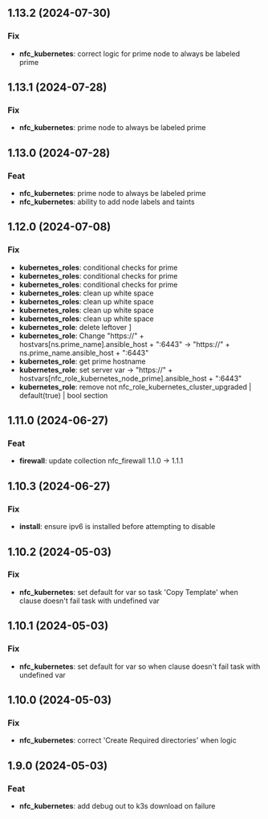 ## 1.13.2 (2024-07-30)

### Fix

- **nfc_kubernetes**: correct logic for prime node to always be labeled prime

## 1.13.1 (2024-07-28)

### Fix

- **nfc_kubernetes**: prime node to always be labeled prime

## 1.13.0 (2024-07-28)

### Feat

- **nfc_kubernetes**: prime node to always be labeled prime
- **nfc_kubernetes**: ability to add node labels and taints

## 1.12.0 (2024-07-08)

### Fix

- **kubernetes_roles**: conditional checks for prime
- **kubernetes_roles**: conditional checks for prime
- **kubernetes_roles**: conditional checks for prime
- **kubernetes_roles**: clean up white space
- **kubernetes_roles**: clean up white space
- **kubernetes_roles**: clean up white space
- **kubernetes_roles**: clean up white space
- **kubernetes_role**: delete leftover ]
- **kubernetes_role**: Change "https://" + hostvars[ns.prime_name].ansible_host + ":6443" -> "https://" + ns.prime_name.ansible_host + ":6443"
- **kubernetes_role**: get prime hostname
- **kubernetes_role**: set server var -> "https://" + hostvars[nfc_role_kubernetes_node_prime].ansible_host + ":6443"
- **kubernetes_role**: remove not nfc_role_kubernetes_cluster_upgraded | default(true) | bool section

## 1.11.0 (2024-06-27)

### Feat

- **firewall**: update collection nfc_firewall 1.1.0 -> 1.1.1

## 1.10.3 (2024-06-27)

### Fix

- **install**: ensure ipv6 is installed before attempting to disable

## 1.10.2 (2024-05-03)

### Fix

- **nfc_kubernetes**: set default for var so task 'Copy Template' when clause doesn't fail task with undefined var

## 1.10.1 (2024-05-03)

### Fix

- **nfc_kubernetes**: set default for var so when clause doesn't fail task with undefined var

## 1.10.0 (2024-05-03)

### Fix

- **nfc_kubernetes**: correct 'Create Required directories' when logic

## 1.9.0 (2024-05-03)

### Feat

- **nfc_kubernetes**: add debug out to k3s download on failure
